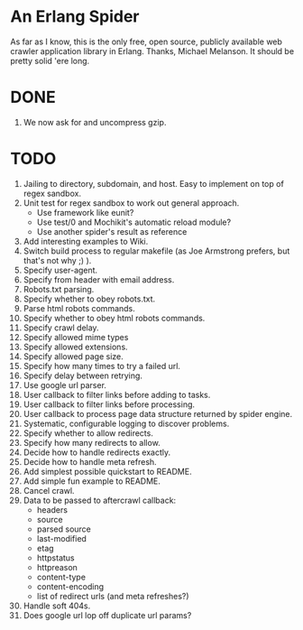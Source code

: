 An Erlang Spider
================

As far as I know, this is the only free, open source, publicly available web crawler application library in Erlang. Thanks, Michael Melanson. It should be pretty solid 'ere long.

# DONE #
1. We now ask for and uncompress gzip.

# TODO #

1. Jailing to directory, subdomain, and host. Easy to implement on top of regex sandbox.
2. Unit test for regex sandbox to work out general approach.
   * Use framework like eunit?
   * Use test/0 and Mochikit's automatic reload module?
   * Use another spider's result as reference
3. Add interesting examples to Wiki.
4. Switch build process to regular makefile (as Joe Armstrong prefers, but that's not why ;) ).
5. Specify user-agent.
6. Specify from header with email address.
7. Robots.txt parsing.
8. Specify whether to obey robots.txt.
9. Parse html robots commands.
10. Specify whether to obey html robots commands.
12. Specify crawl delay.
13. Specify allowed mime types
14. Specify allowed extensions.
15. Specify allowed page size.
16. Specify how many times to try a failed url.
17. Specify delay between retrying.
18. Use google url parser.
19. User callback to filter links before adding to tasks.
21. User callback to filter links before processing.
22. User callback to process page data structure returned by spider engine.
23. Systematic, configurable logging to discover problems.
24. Specify whether to allow redirects.
25. Specify how many redirects to allow.
26. Decide how to handle redirects exactly.
27. Decide how to handle meta refresh.
28. Add simplest possible quickstart to README.
29. Add simple fun example to README.
30. Cancel crawl.
31. Data to be passed to aftercrawl callback:
    * headers
    * source
    * parsed source
    * last-modified
    * etag
    * httpstatus
    * httpreason
    * content-type
    * content-encoding
    * list of redirect urls (and meta refreshes?)
32. Handle soft 404s.
33. Does google url lop off duplicate url params?



